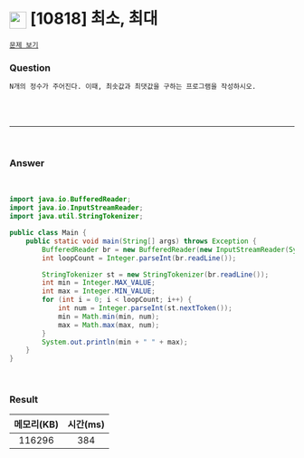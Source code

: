 <h1><img src="https://d2gd6pc034wcta.cloudfront.net/tier/3.svg" width="30" height="30" style="vertical-align: middle;"/> [10818] 최소, 최대 </h1>

<a href=" https://www.acmicpc.net/problem/10818" target="_black">``문제 보기``</a>


<h3>Question</h3>

```bash
N개의 정수가 주어진다. 이때, 최솟값과 최댓값을 구하는 프로그램을 작성하시오.
```


<br><br>

<hr>

<br>

<h3>Answer</h3>


<br>

```java
import java.io.BufferedReader;
import java.io.InputStreamReader;
import java.util.StringTokenizer;

public class Main {
    public static void main(String[] args) throws Exception {
        BufferedReader br = new BufferedReader(new InputStreamReader(System.in));
        int loopCount = Integer.parseInt(br.readLine());

        StringTokenizer st = new StringTokenizer(br.readLine());
        int min = Integer.MAX_VALUE;
        int max = Integer.MIN_VALUE;
        for (int i = 0; i < loopCount; i++) {
            int num = Integer.parseInt(st.nextToken());
            min = Math.min(min, num);
            max = Math.max(max, num);
        }
        System.out.println(min + " " + max);
    }
}
```

<br>

<h3>Result</h3>

|메모리(KB)| 시간(ms) |
|:---:|:------:|
|116296|  384   |
